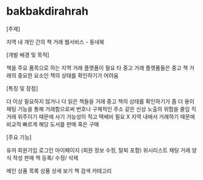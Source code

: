 # bakbakdirahrah

[주제]

지역 내 개인 간의 책 거래 웹서비스 - 동네북


[개발 배경 및 목적]

책을 주요 품목으로 하는 지역 거래 플랫폼이 필요
타 중고 거래 플랫폼들은 중고 책 거래의 중요한 요소인 책의 상태를 확인하기가 어려움


[특징 및 장점]

더 이상 필요하지 않거나 다 읽은 책들을 거래
중고 책의 상태를 확인하기가 좀 더 용이
채팅 기능을 통해 거래함으로써 번호나 구체적인 주소 같은 신상 노출의 위험을 줄임
직거래 위주이기 때문에 사기 가능성이 적고 택배비 필요 X
지역 내에서 거래하기 때문에 비교적 빠르게 해당 도서를 판매 혹은 구매

[주요 기능]

유저
  회원가입
  로그인
  마이페이지 (회원 정보 수정, 탈퇴 포함)
  위시리스트
  채팅
  거래 양식 작성
  판매 책 등록/ 수정/ 삭제
  
 메인
  상품 목록
  상품 상세 보기
  책 검색
  카테고리

